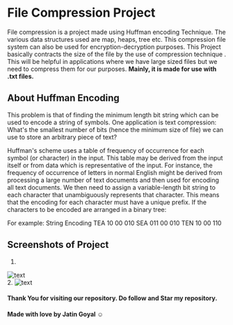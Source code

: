 # File Compression Project 
File compression is a project made using Huffman encoding Technique. The various data structures used are map, heaps, tree etc.
This compression file system can also be used for encryption-decryption purposes. This Project basically contracts the size of the file by the use of compression technique . This will be helpful in applications where we have large sized files but we need to compress them for our purposes. 
**Mainly, it is made for use with .txt files.** 

## About Huffman Encoding
This problem is that of finding the minimum length bit string which can be used to encode a string of symbols. One application is text compression:
What's the smallest number of bits (hence the minimum size of file) we can use to store an arbitrary piece of text?

Huffman's scheme uses a table of frequency of occurrence for each symbol (or character) in the input. This table may be derived from the input itself or from data which is representative of the input. For instance, the frequency of occurrence of letters in normal English might be derived from processing a large number of text documents and then used for encoding all text documents. We then need to assign a variable-length bit string to each character that unambiguously represents that character. This means that the encoding for each character must have a unique prefix. If the characters to be encoded are arranged in a binary tree:

For example:
    String   Encoding
    TEA    10 00 010
    SEA    011 00 010
    TEN    10 00 110

## Screenshots of Project
1.
![text](https://github.com/JatinGoyal123/file_zipper/blob/main/img.png?raw=true)
<br>
2.
![text](https://github.com/JatinGoyal123/file_zipper/blob/main/img2.png?raw=true)

#### Thank You for visiting our repository. Do follow and Star my repository. 
#### Made with love by Jatin Goyal ☺️

